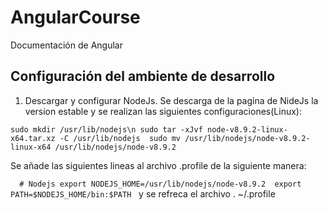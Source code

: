 # AngularCourse

Documentación de Angular

## Configuración del ambiente de desarrollo

1. Descargar y configurar NodeJs.
Se descarga de la pagina de NideJs la version estable y se realizan las siguientes configuraciones(Linux):

 `sudo mkdir /usr/lib/nodejs\n
 sudo tar -xJvf node-v8.9.2-linux-x64.tar.xz -C /usr/lib/nodejs 
 sudo mv /usr/lib/nodejs/node-v8.9.2-linux-x64 /usr/lib/nodejs/node-v8.9.2`
 
Se añade las siguientes lineas al archivo .profile de la siguiente manera:

`  # Nodejs
  export NODEJS_HOME=/usr/lib/nodejs/node-v8.9.2
  export PATH=$NODEJS_HOME/bin:$PATH`
  
y se refreca el archivo . ~/.profile


